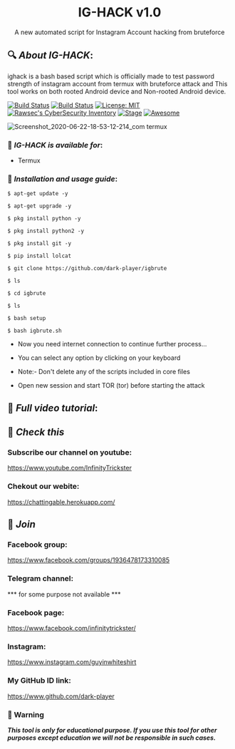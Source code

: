 <h1 align="center">IG-HACK v1.0</h1>
<p align="center">
      A new automated script for Instagram Account hacking from bruteforce
</p>

## 🔍 ***About IG-HACK***:

ighack is a bash based script which is officially made to test password strength of instagram account from termux with bruteforce attack and This tool works on both rooted Android device and Non-rooted Android device.

[![Build Status](https://img.shields.io/github/stars/dark-player/ighack.svg)](https://github.com/dark-player/ighack)
[![Build Status](https://img.shields.io/github/forks/dark-player/ighack.svg)](https://github.com/dark-player/ighack)
[![License: MIT](https://img.shields.io/github/license/dark-player/ighack.svg)](https://github.com/dark-player/ighack)
[![Rawsec's CyberSecurity Inventory](https://inventory.rawsec.ml/img/badges/Rawsec-inventoried-FF5050_flat.svg)](https://inventory.rawsec.ml/tools.html#ighack)
[![Stage](https://img.shields.io/badge/Release-Stable-brightgreen.svg)]()
[![Awesome](https://awesome.re/badge.svg)](https://awesome.re)

![Screenshot_2020-06-22-18-53-12-214_com termux](https://user-images.githubusercontent.com/49580304/85358677-f8c66d00-b531-11ea-8f38-c9e298551a9c.jpg)


### 📌 ***IG-HACK is available for***:

* Termux

### 📌 ***Installation and usage guide***:
```
$ apt-get update -y
```
```
$ apt-get upgrade -y
```
```
$ pkg install python -y 
```
```
$ pkg install python2 -y
```
```
$ pkg install git -y
```
```
$ pip install lolcat
```
```
$ git clone https://github.com/dark-player/igbrute
```
```
$ ls
```
```
$ cd igbrute
```
```
$ ls
```
```
$ bash setup
```
```
$ bash igbrute.sh
```
* Now you need internet connection to continue further process...

* You can select any option by clicking on your keyboard

* Note:- Don't delete any of the scripts included in core files

* Open new session and start TOR (tor) before starting the attack


## 📌 ***Full video tutorial***:

## 🔗 ***Check this***

### Subscribe our channel on youtube:
https://www.youtube.com/InfinityTrickster

### Chekout our webite:
https://chattingable.herokuapp.com/

## 👥 ***Join***

### Facebook group: 
https://www.facebook.com/groups/1936478173310085

### Telegram channel:
*** for some purpose not available  ***

### Facebook page:
https://www.facebook.com/infinitytrickster/

### Instagram: 
https://www.instagram.com/guyinwhiteshirt



### My GitHub ID link:
https://www.github.com/dark-player

### 📢 Warning

***This tool is only for educational purpose. If you use this tool for other purposes except education we will not be responsible in such cases.***
